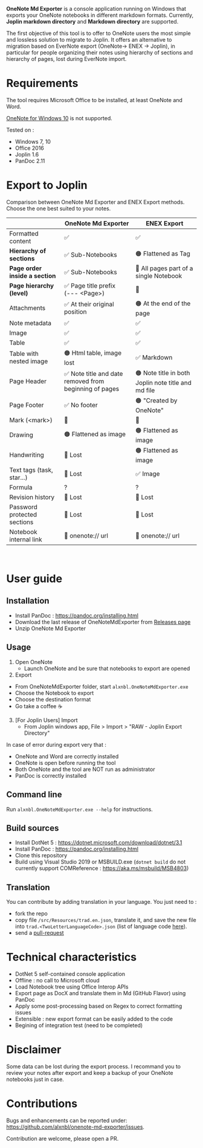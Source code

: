 **OneNote Md Exporter** is a console application running on Windows that exports your OneNote notebooks in different markdown formats. Currently, **Joplin markdown directory** and **Markdown directory** are supported.

The first objective of this tool is to offer to OneNote users the most simple and lossless solution to migrate to Joplin.
It offers an alternative to migration based on EverNote export (OneNote-> ENEX -> Joplin), in particular for people organizing their notes using hierarchy of sections and hierarchy of pages, lost during EverNote import.

# Requirements

The tool requires Microsoft Office to be installed, at least OneNote and Word. 

[OneNote for Windows 10](https://www.microsoft.com/en-us/p/onenote-for-windows-10/9wzdncrfhvjl) is not supported.

Tested on : 
* Windows 7, 10
* Office 2016
* Joplin 1.6
* PanDoc 2.11

# Export to Joplin

Comparison between OneNote Md Exporter and ENEX Export methods. Choose the one best suited to your notes.

| | OneNote Md Exporter | ENEX Export |
| --- | --- | --- |
| Formatted content | ✅ | ✅ |
| **Hierarchy of sections** | ✅ Sub-Notebooks | 🟠 Flattened as Tag |
| **Page order inside a section** | ✅ Sub-Notebooks | 🔴 All pages part of a single Notebook |
| **Page hierarchy (level)** | ✅ Page title prefix <br/>(--- \<Page\>) | 🔴 |
| Attachments  | ✅ At their original position | 🟠 At the end of the page |
| Note metadata | ✅ | ✅ |
| Image  | ✅ | ✅ |
| Table  | ✅ | ✅ |
| Table with nested image  | 🟠 Html table, image lost | ✅ Markdown |
| Page Header | ✅ Note title and date removed from beginning of pages | 🟠 Note title in both Joplin note title and md file |
| Page Footer | ✅ No footer | 🟠 "Created by OneNote" |
| Mark (\<mark\>)  | 🔴 | 🔴 |
| Drawing | 🟠 Flattened as image | 🟠 Flattened as image |
| Handwriting  | 🔴 Lost | 🟠 Flattened as image |
| Text tags (task, star...)  | 🔴 Lost | ✅ Image |
| Formula  | ? | ? |
| Revision history | 🔴 Lost | 🔴 Lost |
| Password protected sections | 🔴 Lost | 🔴 Lost |
| Notebook internal link | 🔴 onenote:// url | 🔴 onenote:// url |

<br/>

# User guide

## Installation

* Install PanDoc : https://pandoc.org/installing.html
* Download the last release of OneNoteMdExporter from [Releases page](https://github.com/alxnbl/onenote-md-exporter/releases)
* Unzip OneNote Md Exporter

## Usage

1. Open OneNote
   * Launch OneNote and be sure that notebooks to export are opened
2. Export
  * From OneNoteMdExporter folder, start `alxnbl.OneNoteMdExporter.exe`
   * Choose the Notebook to export
   * Choose the destination format
   * Go take a coffee ☕
3. [For Joplin Users] Import
   * From Joplin windows app, File > Import > "RAW - Joplin Export Directory"

In case of error during export very that :
* OneNote and Word are correctly installed
* OneNote is open before running the tool
* Both OneNote and the tool are NOT run as administrator
* PanDoc is correctly installed

## Command line

Run `alxnbl.OneNoteMdExporter.exe --help` for instructions.

## Build sources

* Install DotNet 5 : https://dotnet.microsoft.com/download/dotnet/3.1
* Install PanDoc : https://pandoc.org/installing.html
* Clone this repository
* Build using Visual Studio 2019 or MSBUILD.exe (`dotnet build` do not currently support COMReference : https://aka.ms/msbuild/MSB4803) 

## Translation

You can contribute by adding translation in your language. You just need to :
* fork the repo
* copy file `/src/Resources/trad.en.json`, translate it, and save the new file into `trad.<TwoLetterLanguageCode>.json`  (list of language code [here](https://en.wikipedia.org/wiki/List_of_ISO_3166_country_codes)).
* send a [pull-request](https://docs.github.com/en/github/collaborating-with-issues-and-pull-requests/creating-a-pull-request) 

# Technical characteristics

* DotNet 5 self-contained console application
* Offline : no call to Microsoft cloud
* Load Notebook tree using Office Interop APIs
* Export page as DocX and translate them in Md (GitHub Flavor) using PanDoc
* Apply some post-processing based on Regex to correct formatting issues
* Extensible : new export format can be easily added to the code
* Begining of integration test (need to be completed)

# Disclaimer

Some data can be lost during the export process. I recommand you to review your notes after export and keep a backup of your OneNote notebooks just in case.

#  Contributions

Bugs and enhancements can be reported under: https://github.com/alxnbl/onenote-md-exporter/issues.

Contribution are welcome, please open a PR.
